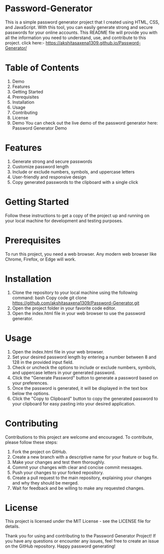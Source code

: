 # Password-Generator

This is a simple password generator project that I created using HTML, CSS, and JavaScript. With this tool, you can easily generate strong and secure passwords for your online accounts. This README file will provide you with all the information you need to understand, use, and contribute to this project.
click here:- https://akshitasaxena1309.github.io/Password-Generator/

# Table of Contents
1. Demo
2. Features
3. Getting Started
4. Prerequisites
5. Installation
6. Usage
7. Contributing
8. License
9. Demo
   You can check out the live demo of the password generator here: Password Generator Demo

# Features
1. Generate strong and secure passwords
2. Customize password length
3. Include or exclude numbers, symbols, and uppercase letters
4. User-friendly and responsive design
5. Copy generated passwords to the clipboard with a single click

# Getting Started
Follow these instructions to get a copy of the project up and running on your local machine for development and testing purposes.

# Prerequisites
To run this project, you need a web browser. Any modern web browser like Chrome, Firefox, or Edge will work.

# Installation
1. Clone the repository to your local machine using the following command:
   bash
   Copy code
   git clone https://github.com/akshitasaxena1309/Password-Generator.git
2. Open the project folder in your favorite code editor.
3. Open the index.html file in your web browser to use the password generator.

# Usage
1. Open the index.html file in your web browser.
2. Set your desired password length by entering a number between 8 and 128 in the provided input field.
3. Check or uncheck the options to include or exclude numbers, symbols, and uppercase letters in your generated password.
4. Click the "Generate Password" button to generate a password based on your preferences.
5. Once the password is generated, it will be displayed in the text box below the options.
6. Click the "Copy to Clipboard" button to copy the generated password to your clipboard for easy pasting into your desired application.

# Contributing
Contributions to this project are welcome and encouraged. To contribute, please follow these steps:
1. Fork the project on GitHub.
2. Create a new branch with a descriptive name for your feature or bug fix.
3. Make your changes and test them thoroughly.
4. Commit your changes with clear and concise commit messages.
5. Push your changes to your forked repository.
6. Create a pull request to the main repository, explaining your changes and why they should be merged.
7. Wait for feedback and be willing to make any requested changes.

# License
This project is licensed under the MIT License - see the LICENSE file for details.

Thank you for using and contributing to the Password Generator Project! If you have any questions or encounter any issues, feel free to create an issue on the GitHub repository. Happy password generating!
